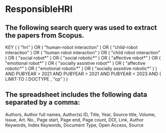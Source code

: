 # ResponsibleHRI

## The following search query was used to extract the papers from Scopus. 

KEY ( ( "hri" ) OR ( "human-robot interaction" ) OR ( "child-robot interaction" ) OR ( "human robot interaction" ) OR ( "child robot interaction" ) OR ( "social robot*" ) OR ( "social robotic*" ) OR ( "affective robot*" ) OR ( "emotional robot*" ) OR ( "socially assistive robot*" ) OR ( "affective robotic*" ) OR ( "emotional robotic*" ) OR ( "socially assistive robotic*" ) ) AND PUBYEAR > 2021 AND PUBYEAR > 2021 AND PUBYEAR < 2023 AND ( LIMIT-TO ( DOCTYPE , "cp" ) )

## The spreadsheet includes the following data separated by a comma:
Authors,	Author full names,	Author(s) ID,	Title,	Year,	Source title,	Volume,	Issue,	Art. No.,	Page start,	Page end,	Page count,	DOI,	Link,	Author Keywords,	Index Keywords,	Document Type,	Open Access,	Source
